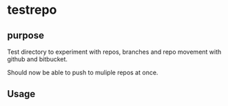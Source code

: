 # testrepo

## purpose
Test directory to experiment with repos, branches and repo movement with github and bitbucket.  

Should now be able to push to muliple repos at once.

## Usage

